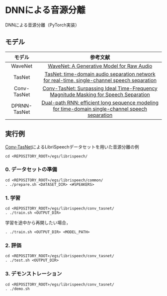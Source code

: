 # DNNによる音源分離
DNNによる音源分離（PyTorch実装）

## モデル
| モデル | 参考文献 |
| :---: | :---: |
| WaveNet | [WaveNet: A Generative Model for Raw Audio](https://arxiv.org/abs/1609.03499) |
| TasNet | [TasNet: time-domain audio separation network for real-time, single-channel speech separation](https://arxiv.org/abs/1711.00541) |
| Conv-TasNet | [Conv-TasNet: Surpassing Ideal Time-Frequency Magnitude Masking for Speech Separation](https://arxiv.org/abs/1809.07454) |
| DPRNN-TasNet | [Dual-path RNN: efficient long sequence modeling for time-domain single-channel speech separation](https://arxiv.org/abs/1910.06379) |

## 実行例
[Conv-TasNet](https://arxiv.org/abs/1809.07454)によるLibriSpeechデータセットを用いた音源分離の例
```
cd <REPOSITORY_ROOT>/egs/librispeech/
```

### 0. データセットの準備
```
cd <REPOSITORY_ROOT>/egs/librispeech/common/
. ./prepare.sh <DATASET_DIR> <#SPEAKERS>
```

### 1. 学習
```
cd <REPOSITORY_ROOT>/egs/librispeech/conv_tasnet/
. ./train.sh <OUTPUT_DIR>
```

学習を途中から再開したい場合，
```
. ./train.sh <OUTPUT_DIR> <MODEL_PATH>
```

### 2. 評価
```
cd <REPOSITORY_ROOT>/egs/librispeech/conv_tasnet/
. ./test.sh <OUTPUT_DIR>
```

### 3. デモンストレーション
```
cd <REPOSITORY_ROOT>/egs/librispeech/conv_tasnet/
. ./demo.sh
```
